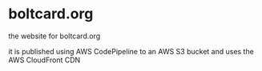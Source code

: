 # boltcard.org
the website for boltcard.org

it is published using AWS CodePipeline to an AWS S3 bucket and uses the AWS CloudFront CDN
